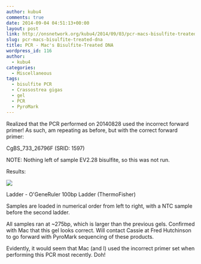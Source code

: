 ```yaml
---
author: kubu4
comments: true
date: 2014-09-04 04:51:13+00:00
layout: post
link: http://onsnetwork.org/kubu4/2014/09/03/pcr-macs-bisulfite-treated-dna/
slug: pcr-macs-bisulfite-treated-dna
title: PCR - Mac's Bisulfite-Treated DNA
wordpress_id: 116
author:
  - kubu4
categories:
  - Miscellaneous
tags:
  - bisulfite PCR
  - Crassostrea gigas
  - gel
  - PCR
  - PyroMark
---
```


Realized that the PCR performed on 20140828 used the incorrect forward primer! As such, am repeating as before, but with the correct forward primer:

CgBS_733_26796F (SRID: 1597)

NOTE: Nothing left of sample EV2.28 bisulfite, so this was not run.

Results:

![](http://eagle.fish.washington.edu/Arabidopsis/20140910%20-%20Mac%20Samples%20Gel01.jpg)

Ladder - O'GeneRuler 100bp Ladder (ThermoFisher)

Samples are loaded in numerical order from left to right, with a NTC sample before the second ladder.

All samples ran at ~275bp, which is larger than the previous gels. Confirmed with Mac that this gel looks correct. Will contact Cassie at Fred Hutchinson to go forward with PyroMark sequencing of these products.

Evidently, it would seem that Mac (and I) used the incorrect primer set when performing this PCR most recently. Doh!
